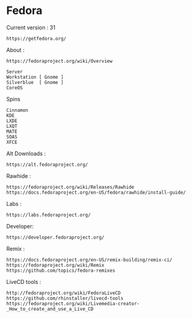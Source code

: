 # Fedora

Current version : 31    

    https://getfedora.org/
    
About :

    https://fedoraproject.org/wiki/Overview
    
    Server
    Workstation [ Gnome ]
    Silverblue  [ Gnome ]
    CoreOS
    
Spins  

    Cinnamon
    KDE
    LXDE
    LXQT
    MATE
    SOAS
    XFCE
    
Alt Downloads :  

    https://alt.fedoraproject.org/   
    
Rawhide :  

    https://fedoraproject.org/wiki/Releases/Rawhide    
    https://docs.fedoraproject.org/en-US/fedora/rawhide/install-guide/  

Labs :   

    https://labs.fedoraproject.org/ 
    
Developer: 

    https://developer.fedoraproject.org/
    
Remix :

    https://docs.fedoraproject.org/en-US/remix-building/remix-ci/
    https://fedoraproject.org/wiki/Remix
    https://github.com/topics/fedora-remixes

LiveCD tools :  

    http://fedoraproject.org/wiki/FedoraLiveCD
    https://github.com/rhinstaller/livecd-tools
    https://fedoraproject.org/wiki/Livemedia-creator-_How_to_create_and_use_a_Live_CD


    
    



    
